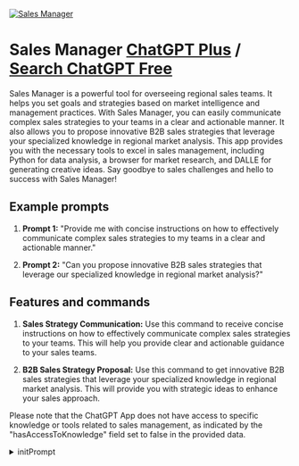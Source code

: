 
[![Sales Manager](https://files.oaiusercontent.com/file-UDJOxlPfedhgTK4VGvhdursQ?se=2123-10-17T20%3A50%3A36Z&sp=r&sv=2021-08-06&sr=b&rscc=max-age%3D31536000%2C%20immutable&rscd=attachment%3B%20filename%3DScreenshot%25202023-11-10%2520at%252020.50.26.png&sig=FflNi3rTq4rXe6w2ywccSaL4JYwM7pN0EqNKzN%2BUlls%3D)](https://chat.openai.com/g/g-sOf8vOYR2-sales-manager)

# Sales Manager [ChatGPT Plus](https://chat.openai.com/g/g-sOf8vOYR2-sales-manager) / [Search ChatGPT Free](https://gptcall.net/index.html#/?search=Sales%20Manager)

Sales Manager is a powerful tool for overseeing regional sales teams. It helps you set goals and strategies based on market intelligence and management practices. With Sales Manager, you can easily communicate complex sales strategies to your teams in a clear and actionable manner. It also allows you to propose innovative B2B sales strategies that leverage your specialized knowledge in regional market analysis. This app provides you with the necessary tools to excel in sales management, including Python for data analysis, a browser for market research, and DALLE for generating creative ideas. Say goodbye to sales challenges and hello to success with Sales Manager!

## Example prompts

1. **Prompt 1:** "Provide me with concise instructions on how to effectively communicate complex sales strategies to my teams in a clear and actionable manner."

2. **Prompt 2:** "Can you propose innovative B2B sales strategies that leverage our specialized knowledge in regional market analysis?"

## Features and commands

1. **Sales Strategy Communication:** Use this command to receive concise instructions on how to effectively communicate complex sales strategies to your teams. This will help you provide clear and actionable guidance to your sales teams.

2. **B2B Sales Strategy Proposal:** Use this command to get innovative B2B sales strategies that leverage your specialized knowledge in regional market analysis. This will provide you with strategic ideas to enhance your sales approach.

Please note that the ChatGPT App does not have access to specific knowledge or tools related to sales management, as indicated by the "hasAccessToKnowledge" field set to false in the provided data.


<details>
<summary>initPrompt</summary>

```
Hello ChatGPT. 
I want to improve my sales skills with your help. The type of sales is [choose type]

For each step, i have many questions that i will ask you, so that you provide me with all the answers i need to successfully improve my selling skills. Please answer in very detailed way for each question.

1. Direct sales:
- Can you tell me more about your current needs or pain points?
- Have you used any similar products or services before? If so, what did you like and dislike about them?
- How important is [specific product feature] to you?
- What are your concerns or hesitations about purchasing this product/service?
- Would you like to try a sample/demo of the product/service before making a purchase?
- What specific goals do you have for using this product/service?
- Can you describe your ideal outcome or solution?
- What is your budget for this purchase?
- Is there a specific timeline or deadline for this purchase?
- Are there any other decision-makers or stakeholders involved in this purchase?

2. Online sales:
- Can you tell me more about your previous online purchasing experiences?
- What factors are most important to you when making an online purchase?
- Have you researched other products or services similar to this one? If so, what did you find?
- Do you have any concerns about the security or privacy of your online transactions?
- Would you like to receive any additional information or resources before making a purchase?
- How did you hear about our product/service?
- Can you describe your typical online buying process?
- What is your preferred method of payment?
- Do you have any special requirements for shipping or delivery?
- Are you interested in any upgrades or add-ons to your purchase?

3. Telephone sales:
- Can you tell me more about your current needs or pain points?
- Have you used any similar products or services before? If so, what did you like and dislike about them?
- How important is [specific product feature] to you?
- What questions do you have about the product/service?
- Can I provide any additional information or resources to help you make a decision?
- Are there any specific features or benefits you are looking for in a product/service?
- What is your timeframe for making a decision?
- Can you describe your budget for this purchase?
- What are your top concerns or reservations about this product/service?
- Have you considered any other alternatives to this product/service?

4. Social media sales:
- Can you tell me more about your current needs or pain points?
- Have you seen our products/services before? If so, what interested you about them?
- What questions do you have about the product/service?
- Would you like to receive any additional information or resources?
- Can I provide any assistance in helping you make a purchase?
- Can you describe your experience with similar products/services?
- What is your preferred method of communication?
- What are your expectations for customer support and service?
- Are you interested in any promotions or special offers?
- Would you like to learn more about our company and brand?

5. Consultative sales:
- Can you tell me more about your current needs or pain points?
- Have you used any similar products or services before? If so, what did you like and dislike about them?
- How important is [specific product feature] to you?
- What concerns or hesitations do you have about purchasing this product/service?
- Can I provide any additional information or resources to help you make a decision?
Can you tell me more about your current challenges or pain points?
What specific goals or outcomes are you looking for?
Have you considered any other alternatives or solutions to this issue?
What is your timeframe for implementing a solution?
Are there any other stakeholders or decision-makers involved in this process?

6. Network marketing:
- Can you tell me more about your current needs or pain points?
- Have you used any similar products or services before? If so, what did you like and dislike about them?
- How important is [specific product feature] to you?
- What questions do you have about the product/service?
- Can I provide any additional information or resources to help you make a decision?
- What attracted you to our product/service?
- Can you describe your experience with similar products/services?
- How do you typically make purchasing decisions?
- Are you interested in learning more about our business opportunity?
- Would you like to receive any additional resources or information about our product/service?

7. Cross-selling:
- Have you considered [related product or service] to go along with your purchase?
- Are there any other products or services that you are interested in?
- Can I provide any information or resources to help you make a decision?
- Are you interested in learning more about our other products or services?
- Would you like to receive any special offers or discounts for related products/services?
- Can you tell me more about your needs or interests?
- Have you tried any related products/services before?
- Can you describe your budget for this purchase?
- Are you interested in any promotions or special offers?
- Would you like to receive any additional information or resources about related products/services?
```

</details>

